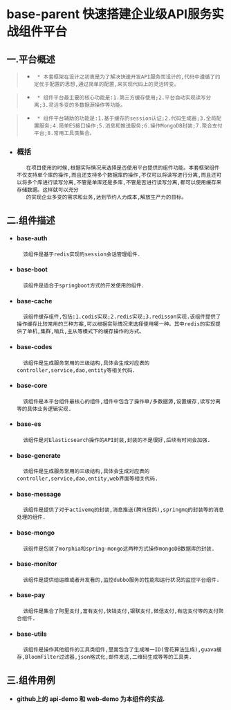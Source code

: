 # base-parent 快速搭建企业级API服务实战组件平台
## 一.平台概述
>    *      * 本套框架在设计之初衷是为了解决快速开发API服务而设计的,代码中遵循了约定优于配置的思想,通过简单的配置,来实现代码上的灵活转变。

>    *      * 组件平台最主要的核心功能是:1.第三方缓存使用;2.平台自动实现读写分离;3.灵活多变的多数据源操作等功能。
    
>    *      * 组件平台辅助的功能是:1.基于缓存的session认证;2.代码生成器;3.全局配置服务;4.简单ES接口操作;5.消息和推送服务;6.操作MongoDB封装;7.聚合支付平台;8.常用工具类集合。
    
* ### 概括
         在项目使用的时候,根据实际情况来选择是否使用平台提供的组件功能。本套框架组件不仅支持单个库的操作,而且还支持多个数据库的操作,不仅可以将读写进行分离,而且还可以将多个库进行读写分离,不管是单库还是多库,不管是否进行读写分离,都可以使用缓存来存储数据。这样就可以充分
         的实现企业多变的需求和业务,达到节约人力成本,解放生产力的目标。
    
    
## 二.组件描述 
* #### base-auth
        该组件是基于redis实现的session会话管理组件.
* #### base-boot
        该组件是适合于springboot方式的开发使用的组件.
* #### base-cache
        该组件缓存组件,包括:1.codis实现;2.redis实现;3.redisson实现.该组件提供了操作缓存比较常用的三种方案,可以根据实际情况来选择使用哪一种。其中redis的实现提供了单机,集群,哨兵,主从等模式下的缓存操作的方式。
* #### base-codes
        该组件是生成服务常用的三级结构,具体会生成对应表的controller,service,dao,entity等相关代码.
* #### base-core
        该组件是本平台组件最核心的组件,组件中包含了操作单/多数据源,设置缓存,读写分离等的具体业务逻辑实现.
* #### base-es
        该组件是对Elasticsearch操作的API封装,封装的不是很好,后续有时间会加强.
* #### base-generate
        该组件是生成服务常用的三级结构,具体会生成对应表的controller,service,dao,entity,web界面等相关代码.
* #### base-message
        该组件是提供了对于activemq的封装,消息推送(腾讯信鸽),springmq的封装等的消息处理的组件.
* #### base-mongo
        该组件是包装了morphia和spring-mongo这两种方式操作mongoDB数据库的封装.
* #### base-monitor
        该组件是提供给运维或者开发看的,监控dubbo服务的性能和运行状况的监控平台组件.
* #### base-pay
        该组件是集合了阿里支付,富有支付,快钱支付,银联支付,微信支付,有店支付等的支付聚合组件.
* #### base-utils
        该组件是操作其他组件的工具类组件,里面包含了生成唯一ID(雪花算法生成),guava缓存,BloomFilter过滤器,json格式化,邮件发送,二维码生成等等的工具类.

## 三.组件用例

* #### github上的 api-demo 和 web-demo 为本组件的实战.


 
